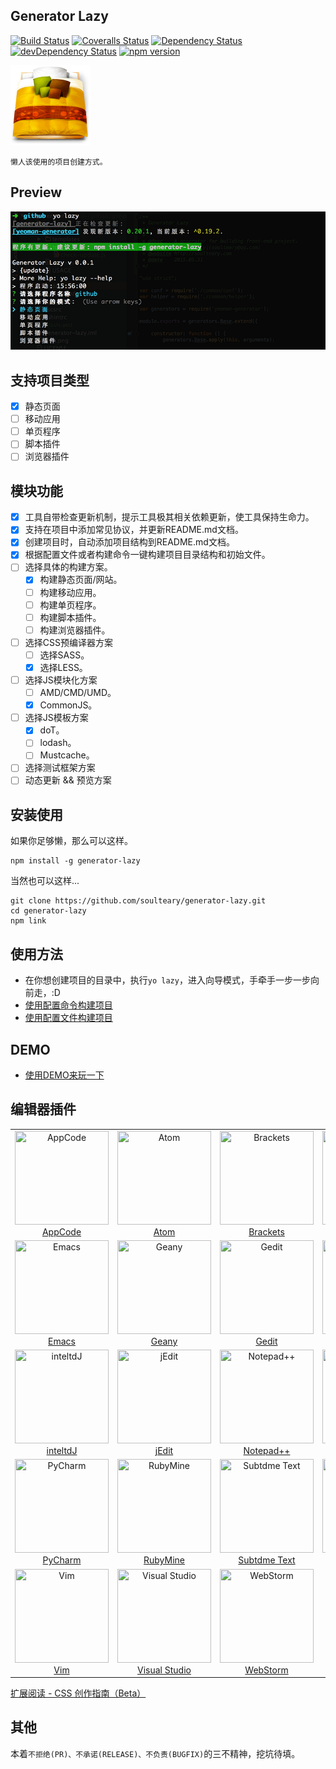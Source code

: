 ## Generator Lazy

[![Build Status](https://travis-ci.org/soulteary/generator-lazy.svg?v0.1.10)](https://travis-ci.org/soulteary/generator-lazy)
[![Coveralls Status](https://coveralls.io/repos/soulteary/generator-lazy/badge.svg?v0.1.10)](https://coveralls.io/r/soulteary/generator-lazy)
[![Dependency Status](https://david-dm.org/soulteary/generator-lazy.svg?v0.1.10)](https://david-dm.org/soulteary/generator-lazy)
[![devDependency Status](https://david-dm.org/soulteary/generator-lazy/dev-status.svg?v0.1.10)](https://david-dm.org/soulteary/generator-lazy#info=devDependencies)
[![npm version](https://badge.fury.io/js/generator-lazy.svg?v0.1.10)](http://badge.fury.io/js/generator-lazy)


[![Generator Lazy](icon.png)](README.md)

    懒人该使用的项目创建方式。

## Preview

[![Generator Lazy Screenshot](screenshot.png)](README.md)

## 支持项目类型

- [x] 静态页面
- [ ] 移动应用
- [ ] 单页程序
- [ ] 脚本插件
- [ ] 浏览器插件

## 模块功能

- [x] 工具自带检查更新机制，提示工具极其相关依赖更新，使工具保持生命力。
- [x] 支持在项目中添加常见协议，并更新README.md文档。
- [x] 创建项目时，自动添加项目结构到README.md文档。
- [x] 根据配置文件或者构建命令一键构建项目目录结构和初始文件。
- [ ] 选择具体的构建方案。
  - [x] 构建静态页面/网站。
  - [ ] 构建移动应用。
  - [ ] 构建单页程序。
  - [ ] 构建脚本插件。
  - [ ] 构建浏览器插件。
- [ ] 选择CSS预编译器方案
  - [ ] 选择SASS。
  - [x] 选择LESS。
- [ ] 选择JS模块化方案
  - [ ] AMD/CMD/UMD。
  - [x] CommonJS。
- [ ] 选择JS模板方案
  - [x] doT。
  - [ ] lodash。
  - [ ] Mustcache。
- [ ] 选择测试框架方案
- [ ] 动态更新 && 预览方案

## 安装使用

如果你足够懒，那么可以这样。

```
npm install -g generator-lazy
```

当然也可以这样...

```
git clone https://github.com/soulteary/generator-lazy.git
cd generator-lazy
npm link
```

## 使用方法

- 在你想创建项目的目录中，执行```yo lazy```，进入向导模式，手牵手一步一步向前走，:D
- [使用配置命令构建项目](./doc/Use-with-configure.md)
- [使用配置文件构建项目](./doc/Use-with-config-file.md)

## DEMO

- [使用DEMO来玩一下](https://github.com/soulteary/generator-lazy-demo)

## 编辑器插件

<table>
  <tr>
    <td align="center">
      <a target="_blank" href="https://github.com/editorconfig/editorconfig-jetbrains#readme">
        <img width="150" height="150" src="http://editorconfig.org/logos/appCode.png" title="AppCode">
        <div>AppCode</div>
      </a>
    </td>
    <td align="center">
      <a target="_blank" href="https://github.com/sindresorhus/atom-editorconfig#readme">
        <img width="150" height="150" src="http://editorconfig.org/logos/atom.png" title="Atom">
        <div>Atom</div>
      </a>
    </td>
    <td align="center">
      <a target="_blank" href="https://github.com/kidwm/brackets-editorconfig/">
        <img width="150" height="150" src="http://editorconfig.org/logos/brackets.png" title="Brackets">
        <div>Brackets</div>
      </a>
    </td>
    <td align="center">
      <a target="_blank" href="https://github.com/editorconfig/editorconfig-codeblocks#readme">
        <img width="150" height="150" src="http://editorconfig.org/logos/codeblocks.png" title="Code::Block">
        <div>Code::Block</div>
      </a>
    </td>
  </tr>

  <tr>
    <td align="center">
      <a target="_blank" href="https://github.com/editorconfig/editorconfig-emacs#readme">
        <img width="150" height="150" src="http://editorconfig.org/logos/emacs.png" title="Emacs">
        <div>Emacs</div>
      </a>
    </td>
    <td align="center">
      <a target="_blank" href="https://github.com/editorconfig/editorconfig-geany#readme">
        <img width="150" height="150" src="http://editorconfig.org/logos/geany.png" title="Geany">
      <div>Geany</div>
      </a>
    </td>
    <td align="center">
      <a target="_blank" href="https://github.com/editorconfig/editorconfig-gedit#readme">
        <img width="150" height="150" src="http://editorconfig.org/logos/gedit.png" title="Gedit">
        <div>Gedit</div>
      </a>
    </td>
    <td align="center">
      <a target="_blank" href="https://github.com/RReverser/github-editorconfig#readme">
        <img width="150" height="150" src="http://editorconfig.org/logos/github.png" title="GitHub (code viewer and editor)">
        <div>GitHub</div>
      </a>
    </td>
  </tr>

  <tr>
    <td align="center">
      <a target="_blank" href="https://github.com/editorconfig/editorconfig-jetbrains#readme">
        <img width="150" height="150" src="http://editorconfig.org/logos/intellijIDEA.png" title="inteltdJ">
        <div>inteltdJ</div>
      </a>
    </td>
    <td align="center">
      <a target="_blank" href="https://github.com/editorconfig/editorconfig-jedit#readme">
        <img width="150" height="150" src="http://editorconfig.org/logos/jedit.png" title="jEdit">
        <div>jEdit</div>
      </a>
    </td>
    <td align="center">
      <a target="_blank" href="https://github.com/editorconfig/editorconfig-notepad-plus-plus#readme">
        <img width="150" height="150" src="http://editorconfig.org/logos/notepad.png" title="Notepad++">
        <div>Notepad++</div>
      </a>
    </td>
    <td align="center">
      <a target="_blank" href="https://github.com/editorconfig/editorconfig-jetbrains#readme">
        <img width="150" height="150" src="http://editorconfig.org/logos/phpStorm.png" title="PHPStorm">
        <div>PHPStorm</div>
      </a>
    </td>
  </tr>

  <tr>
    <td align="center">
      <a target="_blank" href="https://github.com/editorconfig/editorconfig-jetbrains#readme">
        <img width="150" height="150" src="http://editorconfig.org/logos/pyCharm.png" title="PyCharm">
        <div>PyCharm</div>
      </a>
    </td>
    <td align="center">
      <a target="_blank" href="https://github.com/editorconfig/editorconfig-jetbrains#readme">
        <img width="150" height="150" src="http://editorconfig.org/logos/rubyMine.png" title="RubyMine">
        <div>RubyMine</div>
      </a>
    </td>
    <td align="center">
      <a target="_blank" href="https://github.com/sindresorhus/editorconfig-sublime#readme">
        <img width="150" height="150" src="http://editorconfig.org/logos/sublimetext.png" title="Subtdme Text">
        <div>Subtdme Text</div>
      </a>
    </td>
    <td align="center">
      <a target="_blank" href="https://github.com/Mr0grog/editorconfig-textmate#readme">
        <img width="150" height="150" src="http://editorconfig.org/logos/textmate.png" title="TextMate">
        <div>TextMate</div>
      </a>
    </td>
  </tr>

  <tr>
    <td align="center">
      <a target="_blank" href="https://github.com/editorconfig/editorconfig-vim#readme">
        <img width="150" height="150" src="http://editorconfig.org/logos/vim.png" title="Vim">
        <div>Vim</div>
      </a>
    </td>
    <td align="center">
      <a target="_blank" href="https://github.com/editorconfig/editorconfig-visualstudio#readme">
        <img width="150" height="150" src="http://editorconfig.org/logos/visualstudio.png" title="Visual Studio">
        <div>Visual Studio</div>
      </a>
    </td>
    <td align="center">
      <a target="_blank" href="https://github.com/editorconfig/editorconfig-jetbrains#readme">
        <img width="150" height="150" src="http://editorconfig.org/logos/webStorm.png" title="WebStorm">
        <div>WebStorm</div>
      </a>
    </td>
  </tr>
</table>

[扩展阅读 - CSS 创作指南（Beta）](https://github.com/cssdream/css-creating/blob/master/README.md)


## 其他

本着```不拒绝(PR)、不承诺(RELEASE)、不负责(BUGFIX)```的三不精神，挖坑待填。
